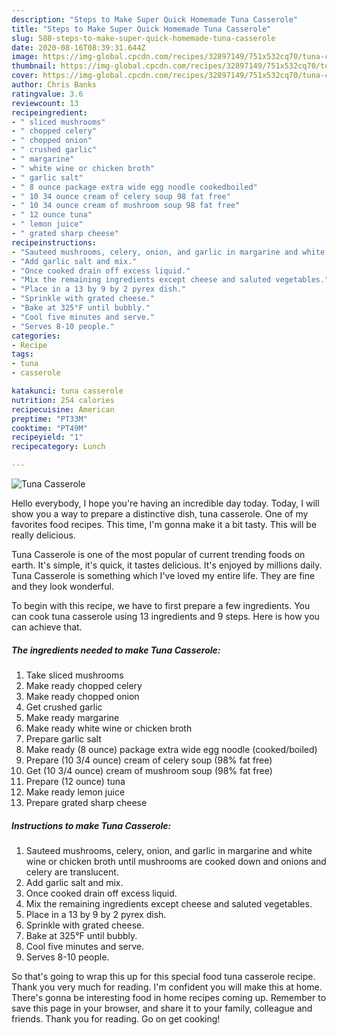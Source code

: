 ```yaml
---
description: "Steps to Make Super Quick Homemade Tuna Casserole"
title: "Steps to Make Super Quick Homemade Tuna Casserole"
slug: 588-steps-to-make-super-quick-homemade-tuna-casserole
date: 2020-08-16T08:39:31.644Z
image: https://img-global.cpcdn.com/recipes/32897149/751x532cq70/tuna-casserole-recipe-main-photo.jpg
thumbnail: https://img-global.cpcdn.com/recipes/32897149/751x532cq70/tuna-casserole-recipe-main-photo.jpg
cover: https://img-global.cpcdn.com/recipes/32897149/751x532cq70/tuna-casserole-recipe-main-photo.jpg
author: Chris Banks
ratingvalue: 3.6
reviewcount: 13
recipeingredient:
- " sliced mushrooms"
- " chopped celery"
- " chopped onion"
- " crushed garlic"
- " margarine"
- " white wine or chicken broth"
- " garlic salt"
- " 8 ounce package extra wide egg noodle cookedboiled"
- " 10 34 ounce cream of celery soup 98 fat free"
- " 10 34 ounce cream of mushroom soup 98 fat free"
- " 12 ounce tuna"
- " lemon juice"
- " grated sharp cheese"
recipeinstructions:
- "Sauteed mushrooms, celery, onion, and garlic in margarine and white wine or chicken broth until mushrooms are cooked down and onions and celery are translucent."
- "Add garlic salt and mix."
- "Once cooked drain off excess liquid."
- "Mix the remaining ingredients except cheese and saluted vegetables."
- "Place in a 13 by 9 by 2 pyrex dish."
- "Sprinkle with grated cheese."
- "Bake at 325°F until bubbly."
- "Cool five minutes and serve."
- "Serves 8-10 people."
categories:
- Recipe
tags:
- tuna
- casserole

katakunci: tuna casserole 
nutrition: 254 calories
recipecuisine: American
preptime: "PT33M"
cooktime: "PT49M"
recipeyield: "1"
recipecategory: Lunch

---
```



![Tuna Casserole](https://img-global.cpcdn.com/recipes/32897149/751x532cq70/tuna-casserole-recipe-main-photo.jpg)

Hello everybody, I hope you're having an incredible day today. Today, I will show you a way to prepare a distinctive dish, tuna casserole. One of my favorites food recipes. This time, I'm gonna make it a bit tasty. This will be really delicious.

Tuna Casserole is one of the most popular of current trending foods on earth. It's simple, it's quick, it tastes delicious. It's enjoyed by millions daily. Tuna Casserole is something which I've loved my entire life. They are fine and they look wonderful.




To begin with this recipe, we have to first prepare a few ingredients. You can cook tuna casserole using 13 ingredients and 9 steps. Here is how you can achieve that.

<!--inarticleads1-->

##### The ingredients needed to make Tuna Casserole:

1. Take  sliced mushrooms
1. Make ready  chopped celery
1. Make ready  chopped onion
1. Get  crushed garlic
1. Make ready  margarine
1. Make ready  white wine or chicken broth
1. Prepare  garlic salt
1. Make ready  (8 ounce) package extra wide egg noodle (cooked/boiled)
1. Prepare  (10 3/4 ounce) cream of celery soup (98% fat free)
1. Get  (10 3/4 ounce) cream of mushroom soup (98% fat free)
1. Prepare  (12 ounce) tuna
1. Make ready  lemon juice
1. Prepare  grated sharp cheese




<!--inarticleads2-->

##### Instructions to make Tuna Casserole:

1. Sauteed mushrooms, celery, onion, and garlic in margarine and white wine or chicken broth until mushrooms are cooked down and onions and celery are translucent.
1. Add garlic salt and mix.
1. Once cooked drain off excess liquid.
1. Mix the remaining ingredients except cheese and saluted vegetables.
1. Place in a 13 by 9 by 2 pyrex dish.
1. Sprinkle with grated cheese.
1. Bake at 325°F until bubbly.
1. Cool five minutes and serve.
1. Serves 8-10 people.




So that's going to wrap this up for this special food tuna casserole recipe. Thank you very much for reading. I'm confident you will make this at home. There's gonna be interesting food in home recipes coming up. Remember to save this page in your browser, and share it to your family, colleague and friends. Thank you for reading. Go on get cooking!
